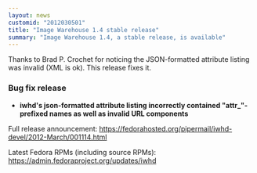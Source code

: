 ```yaml
---
layout: news
customid: "2012030501"
title: "Image Warehouse 1.4 stable release"
summary: "Image Warehouse 1.4, a stable release, is available"
---
```


Thanks to Brad P. Crochet for noticing the JSON-formatted attribute listing was invalid (XML is ok). This release fixes it.

### Bug fix release

* **iwhd's json-formatted attribute listing incorrectly contained "attr_"-prefixed names as well as invalid URL components**

Full release announcement: 
 [ https://fedorahosted.org/pipermail/iwhd-devel/2012-March/001114.html ][1]

Latest Fedora RPMs (including source RPMs): 
 [ https://admin.fedoraproject.org/updates/iwhd ][2]

 [1]: https://fedorahosted.org/pipermail/iwhd-devel/2012-March/001114.html "Image Warehouse 1.4 release announcement"
 [2]: https://admin.fedoraproject.org/updates/iwhd "Fedora RPMs for Image Warehouse"
